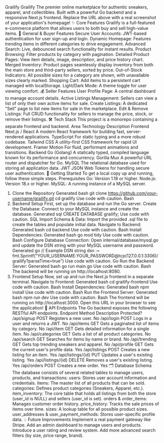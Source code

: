 Grailify Grailify
The premier online marketplace for authentic sneakers, apparel, and collectibles. Built with a powerful Go backend and a responsive Next.js frontend.
Replace the URL above with a real screenshot of your application's homepage!
✨ Core Features
Grailify is a full-featured e-commerce platform that allows users to both buy and sell high-value items.
👤 General & Buyer Features
Secure User Accounts: JWT-based authentication for user sign-up and login.
Dynamic Homepage: Features trending items in different categories to drive engagement.
Advanced Search: Live, debounced search functionality for instant results.
Product Browsing: Filter products by category with pagination.
Detailed Product Pages: View item details, image, description, and price history chart.
Merged Inventory: Product pages seamlessly display inventory from both the main store and third-party sellers, sorted by price.
Out-of-Stock Indicators: All possible sizes for a category are shown, with unavailable sizes clearly marked.
Shopping Cart: Add items to a persistent cart managed with localStorage.
Light/Dark Mode: A theme toggle for user viewing comfort.
💰 Seller Features
User Profile Page: A central dashboard to manage account details.
Active Listings Management: Sellers can view a list of only their own active items for sale.
Create Listings: A dedicated "Sell" page to list new items for sale in the marketplace.
Edit & Remove Listings: Full CRUD functionality for sellers to manage the price, stock, or remove their listings.
🛠️ Tech Stack
This project is a monorepo containing a separate frontend and backend.
Area	Technology	Description
Frontend	Next.js / React	A modern React framework for building fast, server-rendered applications.
TypeScript	For static typing and a more robust codebase.
Tailwind CSS	A utility-first CSS framework for rapid UI development.
Framer Motion	For fluid, performant animations and transitions.
Backend	Go (Golang)	A statically typed, compiled language known for its performance and concurrency.
Gorilla Mux	A powerful URL router and dispatcher for Go.
MySQL	The relational database used for storing all application data.
JWT	JSON Web Tokens for handling secure user authentication.
🚀 Getting Started
To get a local copy up and running, follow these simple steps.
Prerequisites
Go: Version 1.18 or higher.
Node.js: Version 18.x or higher.
MySQL: A running instance of a MySQL server.
1. Clone the Repository
Generated bash
git clone https://github.com/your-username/grailify.git
cd grailify
Use code with caution.
Bash
2. Backend Setup
First, set up the database and run the Go server.
Create the Database: Connect to your MySQL instance and create the database.
Generated sql
CREATE DATABASE grailify;
Use code with caution.
SQL
Import Schema & Data: Import the provided .sql file to create the tables and populate initial data.
Navigate to Backend:
Generated bash
cd backend
Use code with caution.
Bash
Install Dependencies:
Generated bash
go mod tidy
Use code with caution.
Bash
Configure Database Connection: Open internal/database/mysql.go and update the DSN string with your MySQL username and password.
Generated go
// Example DSN string
dsn := fmt.Sprintf("YOUR_USERNAME:YOUR_PASSWORD@tcp(127.0.0.1:3306)/grailify?parseTime=true")
Use code with caution.
Go
Run the Backend Server:
Generated bash
go run main.go
Use code with caution.
Bash
The backend will be running on http://localhost:8080.
3. Frontend Setup
Now, set up and run the Next.js frontend in a separate terminal.
Navigate to Frontend:
Generated bash
cd grailify-frontend
Use code with caution.
Bash
Install Dependencies:
Generated bash
npm install
Use code with caution.
Bash
Run the Frontend Server:
Generated bash
npm run dev
Use code with caution.
Bash
The frontend will be running on http://localhost:3000. Open this URL in your browser to see the application!
🔌 API Endpoints
The Go backend exposes the following RESTful API endpoints.
Endpoint	Method	Description	Protected?
/api/signup	POST	Registers a new user.	No
/api/login	POST	Logs in a user and returns a JWT.	No
/api/items	GET	Gets a paginated list of items by category.	No
/api/item	GET	Gets detailed information for a single item.	No
/api/categories	GET	Gets a list of all product categories.	No
/api/search	GET	Searches for items by name or brand.	No
/api/trending	GET	Gets top trending sneakers and apparel.	No
/api/profile	GET	Gets the current user's profile data.	Yes
/api/listings	POST	Creates a new listing for an item.	Yes
/api/listings/{id}	PUT	Updates a user's existing listing.	Yes
/api/listings/{id}	DELETE	Removes a user's existing listing.	Yes
/api/orders	POST	Creates a new order.	Yes
🗂️ Database Schema
The database consists of several related tables to manage users, products, and transactions:
users: Stores user account information and credentials.
items: The master list of all products that can be sold.
categories: Defines product categories (Sneakers, Apparel, etc.).
item_inventory: The core table that holds all listings from both the store (user_id is NULL) and sellers (user_id is set).
orders & order_items: Manages customer order history.
price_history: Tracks the sale prices of items over time.
sizes: A lookup table for all possible product sizes.
user_addresses & user_payment_methods: Stores user-specific profile data.
💡 Future Improvements
Implement a real payment gateway like Stripe.
Add an admin dashboard to manage users and products.
Introduce a user rating and review system.
Add more advanced search filters (by size, price range, brand).
